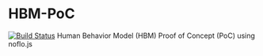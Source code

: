 # HBM-PoC
[![Build Status](https://travis-ci.org/7yl4r/HBM-PoC.svg?branch=master)](https://travis-ci.org/7yl4r/HBM-PoC)
Human Behavior Model (HBM) Proof of Concept (PoC) using noflo.js
